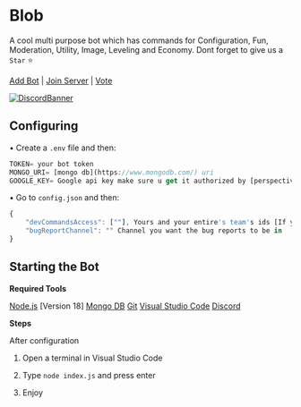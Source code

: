 # Blob

A cool multi purpose bot which has commands for Configuration, Fun, Moderation, Utility, Image, Leveling and Economy.
Dont forget to give us a `Star` ⭐

[Add Bot](https://discord.com/api/oauth2/authorize?client_id=1176859091063279616&permissions=19253197663350&scope=bot%20applications.commands) | [Join Server](https://discord.gg/RWSEj6JrjJ) | [Vote](https://top.gg/bot/1176859091063279616/vote)

[![DiscordBanner](https://invidget.switchblade.xyz/RWSEj6JrjJ)](https://discord.gg/RWSEj6JrjJ)

## Configuring

• Create a `.env` file and then:

```js
TOKEN= your bot token
MONGO_URI= [mongo db](https://www.mongodb.com/) uri 
GOOGLE_KEY= Google api key make sure u get it authorized by [perspective api](https://perspectiveapi.com/) [This is for anti toxicity feature]
```

• Go to `config.json` and then:

```js
{
    "devCommandsAccess": [""], Yours and your entire's team's ids [If you have one]
    "bugReportChannel": "" Channel you want the bug reports to be in
}
```

## Starting the Bot

**Required Tools**

[Node.js](https://nodejs.org/en/) [Version 18]
[Mongo DB](https://www.mongodb.com/)
[Git](https://git-scm.com/)
[Visual Studio Code](https://code.visualstudio.com/download)
[Discord](https://discord.com/)

**Steps**

After configuration

1. Open a terminal in Visual Studio Code

2. Type `node index.js` and press enter

3. Enjoy
